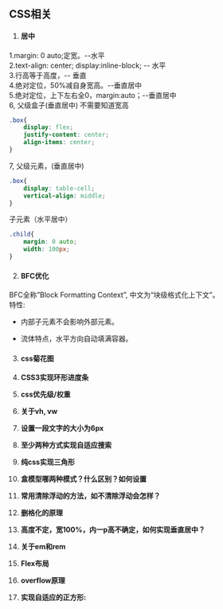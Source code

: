 ## CSS相关

1. #### 居中

1.margin: 0 auto;定宽。--水平  
2.text-align: center; display:inline-block; -- 水平  
3.行高等于高度，-- 垂直  
4.绝对定位，50%减自身宽高。--垂直居中  
5.绝对定位，上下左右全0，margin:auto；--垂直居中  
6, 父级盒子(垂直居中) 不需要知道宽高  

```css
.box{
    display: flex;
    justify-content: center;
    align-items: center;
}   
```

7, 父级元素，(垂直居中)

```css
.box{
    display: table-cell;
    vertical-align: middle;
}
```

子元素（水平居中）

```css
.child{
    margin: 0 auto;
    width: 100px;
}
```



2. #### BFC优化

BFC全称”Block Formatting Context”, 中文为“块级格式化上下文”。  
特性:
- 内部子元素不会影响外部元素。

- 流体特点，水平方向自动填满容器。

  

3. #### **css菊花图**

   

4. **CSS3实现环形进度条**

5. **css优先级/权重**

6. **关于vh, vw**

7. **设置一段文字的大小为6px**

8. **至少两种方式实现自适应搜索**

9. **纯css实现三角形**

10. **盒模型哪两种模式？什么区别？如何设置**

11. **常用清除浮动的方法，如不清除浮动会怎样？**

12. **删格化的原理**

13. **高度不定，宽100%，内一p高不确定，如何实现垂直居中？**

14. **关于em和rem**

15. **Flex布局**

16. **overflow原理**

17. **实现自适应的正方形:**





